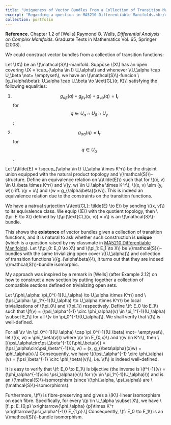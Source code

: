 ```yaml
---
title: "Uniqueness of Vector Bundles From a Collection of Transition Maps"
excerpt: "Regarding a question in MA5210 Differentiable Manifolds.<br/><img src='/images/bundle_transition_function.png'>"
collection: portfolio
---
```


**Reference.** Chapter 1.2 of [Wells] Raymond O. Wells, *Differential Analysis on Complex Manifolds*. Graduate Texts in Mathematics Vol. 65, Springer (2008).

We could construct vector bundles from a collection of transition functions:

Let \\(X\\) be an \\(\mathcal{S}\\)-manifold. Suppose \\(X\\) has an open covering \\(X = \cup_{\alpha \in I} U_\alpha\\) and whenever \\(U_\alpha \cap U_\beta \not= \emptyset\\), we have an \\(\mathcal{S}\\)-funcion
\\[g_{\alpha\beta}: U_\alpha \cap U_\beta \to \text{GL}(r, K)\\]
satisfying the following equalities: 

1. $$g_{\alpha\beta}(q) \circ g_{\beta\gamma}(q) \circ g_{\gamma\alpha}(q) = \mathbf{I}_r$$ for $$q \in U_\alpha \cap U_\beta \cap U_\gamma$$; 

2. $$g_{\alpha\alpha}(q) = \mathbf{I}_{r}$$ for $$q \in U_\alpha$$.

Let \\(\tilde{E} = \sqcup_{\alpha \in I} U_\alpha \times K^r\\) be the disjoint union equipped with the natural product topology and \\(\mathcal{S}\\)-structure. Define an equivalence relation on \\(\tilde{E}\\) such that for \\((x, v) \in U_\beta \times K^r\\) and \\((y, w) \in U_\alpha \times K^r\\), \\((x, v) \sim (y, w)\\) iff. \\(y = x\\) and \\(w = g_{\alpha\beta}(x)v\\). This is indeed an equivalence relation due to the constraints on the transition functions. 

We have a natrual surjection \\(\text{CL}: \tilde{E} \to E\\) by sending \\((x, v)\\) to its equivalence class. We equip \\(E\\) with the quotient topology, then \\(\pi: E \to X\\) defined by \\(\pi(\text{CL}(x, v)) = x\\) is an \\(\mathcal{S}\\)-bundle.

This shows the **existence** of vector bundles given a collection of transition functions, and it is natural to ask whether such construction is **unique** (which is a question raised by my classmate in [MA5210 Differentiable Manifolds](https://nusmods.com/courses/MA5210/differentiable-manifolds)). Let \\(\pi_0: E_0 \to X\\) and \\(\pi_1: E_1 \to X\\) be \\(\mathcal{S}\\)-bundles with the same trivializing open cover \\(\{U_\alpha\}\\) and collection of transition functions \\(\{g_{\alpha\beta}\}\\), it turns out that they are indeed \\(\mathcal{S}\\)-bundle isomorphic. 

My approach was inspired by a remark in [Wells] (after Example 2.12) on how to construct a new section by putting together a collection of compatible sections defined on trivializing open sets.

Let \\(\phi_\alpha: \pi_0^{-1}(U_\alpha) \to U_\alpha \times K^r\\) and \\(\psi_\alpha: \pi_1^{-1}(U_\alpha) \to U_\alpha \times K^r\\) be local trivializations of \\(\pi_0\\) and \\(\pi_1\\) respectively. Define \\(f: E_0 \to E_1\\) such that 
\\[f(v) = (\psi_\alpha^{-1} \circ \phi_\alpha)(v) \in \pi_1^{-1}(U_\alpha) \subset E_1\\]
for all \\(v \in \pi_0^{-1}(U_\alpha)\\). We shall verify that \\(f\\) is well-defined. 

For all \\(v \in \pi_0^{-1}(U_\alpha) \cap \pi_0^{-1}(U_\beta) \not= \emptyset\\), let \\((x, w) = \phi_\beta(v)\\) where \\(v \in E_{0,x}\\) and \\(w \in K^r\\), then
\\[(\psi_\alpha\circ\psi_\beta^{-1})(\phi_\beta(v)) = (\psi_\alpha\circ\psi_\beta^{-1})(x, w) = (x, g_{\beta\alpha}(x)w) = \phi_\alpha(v).\\] 
Consequently, we have \\((\psi_\alpha^{-1} \circ \phi_\alpha)(v) = (\psi_\beta^{-1} \circ \phi_\beta)(v)\\), i.e. \\(f\\) is indeed well-defined. 

It is easy to verify that \\(f: E_0 \to E_1\\) is bijective (the inverse is \\(f^{-1}(v) = (\phi_\alpha^{-1}\circ \psi_\alpha)(v)\\) for \\(v \in \pi_1^{-1}(U_\alpha)\\)) and is an \\(\mathcal{S}\\)-isomorphism (since \\(\phi_\alpha, \psi_\alpha\\) are \\(\mathcal{S}\\)-isomorphisms). 

Furthermore, \\(f\\) is fibre-preserving and gives a \\(K\\)-linear isomorphism on each fibre. Specifically, for every \\(p \in U_\alpha \subset X\\), we have 
\\[f_p: E_{0,p} \xrightarrow{\phi_\alpha} \{p\}\times K^r \xrightarrow{\psi_\alpha^{-1}} E_{1,p}.\\]
Consequently, \\(f: E_0 \to E_1\\) is an \\(\mathcal{S}\\)-bundle isomorphism.